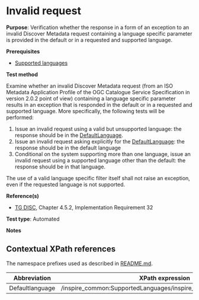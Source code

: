 # Invalid request

**Purpose**: Verification whether the response in a form of an exception to an invalid Discover Metadata request containing a language specific parameter is provided in the default or in a requested and supported language.

**Prerequisites**

* [Supported languages](http://inspire.ec.europa.eu/id/ats/discovery-service/3.1/csw-iso-ap/supported-languages.md)

**Test method**

Examine whether an invalid Discover Metadata request (from an ISO Metadata Application Profile of the OGC Catalogue Service Specification in version 2.0.2 point of view) containing a language specific parameter results in an exception that is responded in the default or in a requested and supported language. More specifically, the following tests will be performed:

1. Issue an invalid request using a valid but unsupported language: the response should be in the [DefaultLanguage](#DefaultLanguage).
2. Issue an invalid request asking explicitly for the [DefaultLanguage](#DefaultLanguage): the response should be in the default language
3. Conditional on the system supporting more than one language, issue an invalid request using a supported language other than the default: the response should be in that language.

The use of a valid language specific filter itself shall not raise an exception, even if the requested language is not supported.

**Reference(s)**

* [TG DISC](http://inspire.ec.europa.eu/id/ats/discovery-service/3.1/csw-iso-ap/README#ref_TG_DISC), Chapter 4.5.2, Implementation Requirement 32

**Test type**: Automated

**Notes**

## Contextual XPath references

The namespace prefixes used as described in [README.md](http://inspire.ec.europa.eu/id/ats/discovery-service/3.1/csw-iso-ap/README#namespaces).

Abbreviation                                               |  XPath expression
---------------------------------------------------------- | -------------------------------------------------------------------------
<a name="DefaultLanguage"></a>Defaultlanguage | /inspire_common:SupportedLanguages/inspire_common:DefaultLanguage
